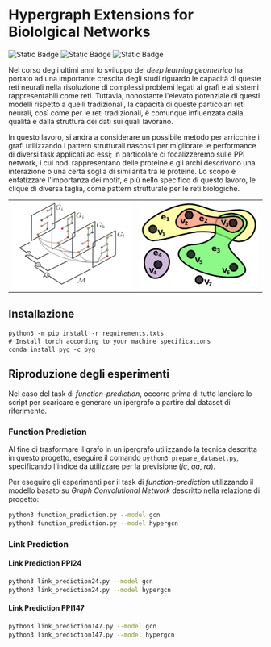 # Hypergraph Extensions for Biololgical Networks

![Static Badge](https://img.shields.io/badge/python-3.10.14-green)
![Static Badge](https://img.shields.io/badge/torch-2.0.0%2Bcu121-blue)
![Static Badge](https://img.shields.io/badge/torch_geometric-2.5.0-blue)

Nel corso degli ultimi anni lo sviluppo del *deep learning geometrico* ha portato ad una importante crescita degli studi riguardo le capacità di queste reti neurali nella risoluzione di complessi problemi legati ai grafi e ai sistemi rappresentabili come reti. Tuttavia, nonostante l'elevato potenziale di questi modelli rispetto a quelli tradizionali, la capacità di queste particolari reti neurali, così come per le reti tradizionali, è comunque influenzata dalla qualità e dalla struttura dei dati sui quali lavorano.

In questo lavoro, si andrà a considerare un possibile metodo per arricchire i grafi utilizzando i pattern strutturali nascosti per migliorare le performance di diversi task applicati ad essi; in particolare ci focalizzeremo sulle PPI network, i cui nodi rappresentano delle proteine e gli archi descrivono una interazione o una certa soglia di similarità tra le proteine. Lo scopo è enfatizzare l'importanza dei motif, e più nello specifico di questo lavoro, le clique di diversa taglia, come pattern strutturale per le reti biologiche.

<table border="0">
    <tr>
        <td>
            <img src="assets/multi-layer-network.png" alt="Multi-Layer Network">
        </td>
        <td>
            <img src="assets/hypergraph.png" alt="Multi-Layer Network">
        </td>
    </tr>
</table>

## Installazione

```
python3 -m pip install -r requirements.txts
# Install torch according to your machine specifications
conda install pyg -c pyg
```

## Riproduzione degli esperimenti

Nel caso del task di *function-prediction*, occorre prima di tutto lanciare lo script per scaricare e generare un ipergrafo a partire dal dataset di riferimento.

### Function Prediction

Al fine di trasformare il grafo in un ipergrafo utilizzando la tecnica descritta in questo progetto, eseguire il comando `python3 prepare_dataset.py`, specificando l'indice da utilizzare per la previsione (*jc*, *aa*, *ra*).

Per eseguire gli esperimenti per il task di *function-prediction* utilizzando il modello basato su *Graph Convolutional Network* descritto nella relazione di progetto:

```bash
python3 function_prediction.py --model gcn
python3 function_prediction.py --model hypergcn
```

### Link Prediction

#### Link Prediction PPI24

```bash
python3 link_prediction24.py --model gcn
python3 link_prediction24.py --model hypergcn
```

#### Link Prediction PPI147

```bash
python3 link_prediction147.py --model gcn
python3 link_prediction147.py --model hypergcn
```
